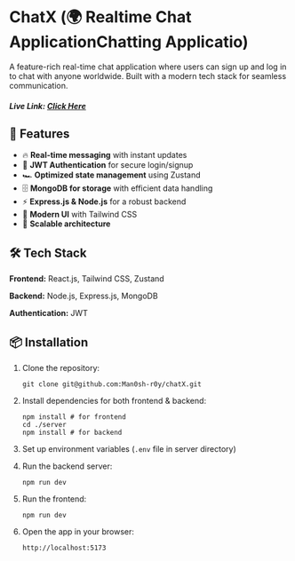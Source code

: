 # ChatX (🌍 Realtime Chat ApplicationChatting Applicatio)

A feature-rich real-time chat application where users can sign up and log in to chat with anyone worldwide. Built with a modern tech stack for seamless communication.

##### Live Link: [Click Here](https://chatappbymanash.vercel.app)

## 🚀 Features

* 🔥 **Real-time messaging** with instant updates
* 🔐 **JWT Authentication** for secure login/signup
* 🏎️ **Optimized state management** using Zustand
* 🗄️ **MongoDB for storage** with efficient data handling
* ⚡ **Express.js & Node.js** for a robust backend
* 🎨 **Modern UI** with Tailwind CSS
* 📜 **Scalable architecture**

## 🛠️ Tech Stack

**Frontend:** React.js, Tailwind CSS, Zustand

**Backend:** Node.js, Express.js, MongoDB

**Authentication:** JWT

## 📦 Installation

1. Clone the repository:

   ```
   git clone git@github.com:Man0sh-r0y/chatX.git
   ```
2. Install dependencies for both frontend & backend:

   ```
   npm install # for frontend
   cd ./server
   npm install # for backend
   ```
3. Set up environment variables (`.env` file in server directory)
4. Run the backend server:

   ```
   npm run dev
   ```
5. Run the frontend:

   ```
   npm run dev
   ```
6. Open the app in your browser:

   ```
   http://localhost:5173
   ```
